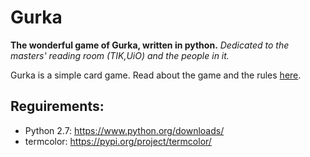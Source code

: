 # Gurka
**The wonderful game of Gurka, written in python.**
*Dedicated to the masters' reading room (TIK,UiO) and the people in it.*

Gurka is a simple card game. Read about the game and the rules [here](https://www.pagat.com/last/cucumber.html).


## Reguirements:
- Python 2.7: https://www.python.org/downloads/
- termcolor: https://pypi.org/project/termcolor/
